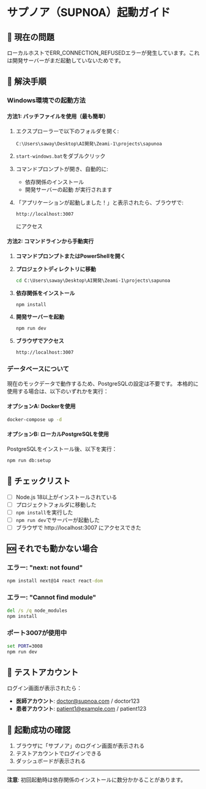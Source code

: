 # サプノア（SUPNOA）起動ガイド

## 🚨 現在の問題
ローカルホストでERR_CONNECTION_REFUSEDエラーが発生しています。これは開発サーバーがまだ起動していないためです。

## 🔧 解決手順

### Windows環境での起動方法

#### 方法1: バッチファイルを使用（最も簡単）
1. エクスプローラーで以下のフォルダを開く:
   ```
   C:\Users\saway\Desktop\AI開発\Zeami-1\projects\sapunoa
   ```

2. `start-windows.bat`をダブルクリック

3. コマンドプロンプトが開き、自動的に:
   - 依存関係のインストール
   - 開発サーバーの起動
   が実行されます

4. 「アプリケーションが起動しました！」と表示されたら、ブラウザで:
   ```
   http://localhost:3007
   ```
   にアクセス

#### 方法2: コマンドラインから手動実行

1. **コマンドプロンプトまたはPowerShellを開く**

2. **プロジェクトディレクトリに移動**
   ```cmd
   cd C:\Users\saway\Desktop\AI開発\Zeami-1\projects\sapunoa
   ```

3. **依存関係をインストール**
   ```cmd
   npm install
   ```

4. **開発サーバーを起動**
   ```cmd
   npm run dev
   ```

5. **ブラウザでアクセス**
   ```
   http://localhost:3007
   ```

### データベースについて

現在のモックデータで動作するため、PostgreSQLの設定は不要です。
本格的に使用する場合は、以下のいずれかを実行：

#### オプションA: Dockerを使用
```cmd
docker-compose up -d
```

#### オプションB: ローカルPostgreSQLを使用
PostgreSQLをインストール後、以下を実行：
```cmd
npm run db:setup
```

## 📝 チェックリスト

- [ ] Node.js 18以上がインストールされている
- [ ] プロジェクトフォルダに移動した
- [ ] `npm install`を実行した
- [ ] `npm run dev`でサーバーが起動した
- [ ] ブラウザで http://localhost:3007 にアクセスできた

## 🆘 それでも動かない場合

### エラー: "next: not found"
```cmd
npm install next@14 react react-dom
```

### エラー: "Cannot find module"
```cmd
del /s /q node_modules
npm install
```

### ポート3007が使用中
```cmd
set PORT=3008
npm run dev
```

## 📧 テストアカウント

ログイン画面が表示されたら：
- **医師アカウント**: doctor@supnoa.com / doctor123
- **患者アカウント**: patient1@example.com / patient123

## 🎯 起動成功の確認

1. ブラウザに「サプノア」のログイン画面が表示される
2. テストアカウントでログインできる
3. ダッシュボードが表示される

---

**注意**: 初回起動時は依存関係のインストールに数分かかることがあります。